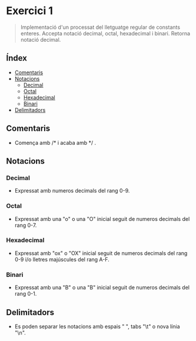 # Exercici 1
> Implementació d'un processat del lletguatge regular de constants enteres.
> Accepta notació decimal, octal, hexadecimal i binari.
> Retorna notació decimal.

## Índex
* [Comentaris](#comentaris)
* [Notacions](#notacions)
  * [Decimal](#decimal)
  * [Octal](#octal)
  * [Hexadecimal](#hexadecimal)
  * [Binari](#binari)
* [Delimitadors](#delimitadors)

## Comentaris
- Comença amb /* i acaba amb */ .

## Notacions
### Decimal
- Expressat amb numeros decimals del rang 0-9.
### Octal
- Expressat amb una "o" o una "O" inicial seguit de numeros decimals del rang 0-7.
### Hexadecimal
- Expressat amb "ox" o "OX" inicial seguit de numeros decimals del rang 0-9 i/o lletres majúscules del rang A-F.
### Binari
- Expressat amb una "B" o una "B" inicial seguit de numeros decimals del rang 0-1.

## Delimitadors
- Es poden separar les notacions amb espais " ", tabs "\t" o nova línia "\n".
